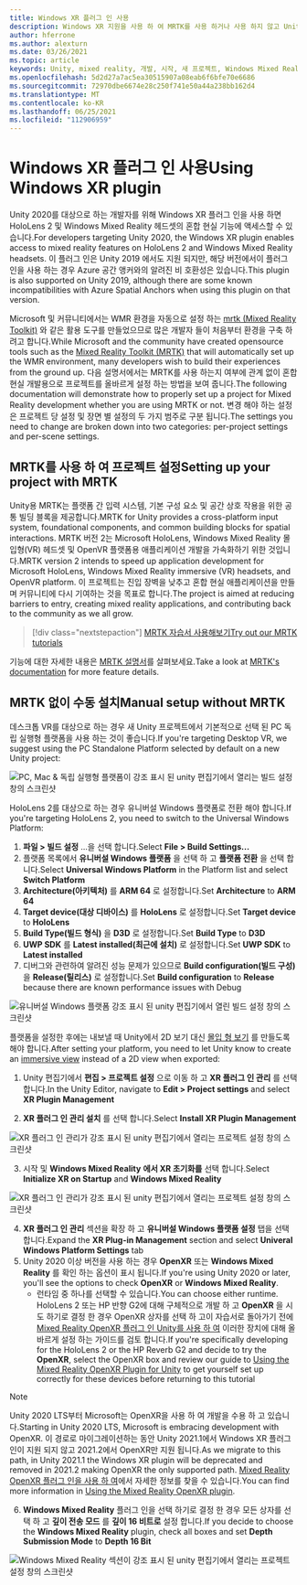 ```yaml
---
title: Windows XR 플러그 인 사용
description: Windows XR 지원을 사용 하 여 MRTK를 사용 하거나 사용 하지 않고 Unity 프로젝트를 설정 하는 방법을 알아봅니다.
author: hferrone
ms.author: alexturn
ms.date: 03/26/2021
ms.topic: article
keywords: Unity, mixed reality, 개발, 시작, 새 프로젝트, Windows Mixed Reality, UWP, XR, 성능, 레거시, mrtk, Windows
ms.openlocfilehash: 5d2d27a7ac5ea30515907a08eab6f6bfe70e6686
ms.sourcegitcommit: 72970dbe6674e28c250f741e50a44a238bb162d4
ms.translationtype: MT
ms.contentlocale: ko-KR
ms.lasthandoff: 06/25/2021
ms.locfileid: "112906959"
---
```

# <a name="using-windows-xr-plugin"></a><span data-ttu-id="8c6e1-104">Windows XR 플러그 인 사용</span><span class="sxs-lookup"><span data-stu-id="8c6e1-104">Using Windows XR plugin</span></span>

<span data-ttu-id="8c6e1-105">Unity 2020를 대상으로 하는 개발자를 위해 Windows XR 플러그 인을 사용 하면 HoloLens 2 및 Windows Mixed Reality 헤드셋의 혼합 현실 기능에 액세스할 수 있습니다.</span><span class="sxs-lookup"><span data-stu-id="8c6e1-105">For developers targeting Unity 2020, the Windows XR plugin enables access to mixed reality features on HoloLens 2 and Windows Mixed Reality headsets.</span></span>  <span data-ttu-id="8c6e1-106">이 플러그 인은 Unity 2019 에서도 지원 되지만, 해당 버전에서이 플러그 인을 사용 하는 경우 Azure 공간 앵커와의 알려진 비 호환성은 있습니다.</span><span class="sxs-lookup"><span data-stu-id="8c6e1-106">This plugin is also supported on Unity 2019, although there are some known incompatibilities with Azure Spatial Anchors when using this plugin on that version.</span></span>

<span data-ttu-id="8c6e1-107">Microsoft 및 커뮤니티에서는 WMR 환경을 자동으로 설정 하는 [mrtk (Mixed Reality Toolkit)](/windows/mixed-reality/mrtk-unity/configuration/usingupm) 와 같은 활용 도구를 만들었으므로 많은 개발자 들이 처음부터 환경을 구축 하려고 합니다.</span><span class="sxs-lookup"><span data-stu-id="8c6e1-107">While Microsoft and the community have created opensource tools such as the [Mixed Reality Toolkit (MRTK)](/windows/mixed-reality/mrtk-unity/configuration/usingupm) that will automatically set up the WMR environment, many developers wish to build their experiences from the ground up.</span></span>  <span data-ttu-id="8c6e1-108">다음 설명서에서는 MRTK를 사용 하는지 여부에 관계 없이 혼합 현실 개발용으로 프로젝트를 올바르게 설정 하는 방법을 보여 줍니다.</span><span class="sxs-lookup"><span data-stu-id="8c6e1-108">The following documentation will demonstrate how to properly set up a project for Mixed Reality development whether you are using MRTK or not.</span></span>  <span data-ttu-id="8c6e1-109">변경 해야 하는 설정은 프로젝트 당 설정 및 장면 별 설정의 두 가지 범주로 구분 됩니다.</span><span class="sxs-lookup"><span data-stu-id="8c6e1-109">The settings you need to change are broken down into two categories: per-project settings and per-scene settings.</span></span>

## <a name="setting-up-your-project-with-mrtk"></a><span data-ttu-id="8c6e1-110">MRTK를 사용 하 여 프로젝트 설정</span><span class="sxs-lookup"><span data-stu-id="8c6e1-110">Setting up your project with MRTK</span></span>

<span data-ttu-id="8c6e1-111">Unity용 MRTK는 플랫폼 간 입력 시스템, 기본 구성 요소 및 공간 상호 작용을 위한 공통 빌딩 블록을 제공합니다.</span><span class="sxs-lookup"><span data-stu-id="8c6e1-111">MRTK for Unity provides a cross-platform input system, foundational components, and common building blocks for spatial interactions.</span></span> <span data-ttu-id="8c6e1-112">MRTK 버전 2는 Microsoft HoloLens, Windows Mixed Reality 몰입형(VR) 헤드셋 및 OpenVR 플랫폼용 애플리케이션 개발을 가속화하기 위한 것입니다.</span><span class="sxs-lookup"><span data-stu-id="8c6e1-112">MRTK version 2 intends to speed up application development for Microsoft HoloLens, Windows Mixed Reality immersive (VR) headsets, and OpenVR platform.</span></span> <span data-ttu-id="8c6e1-113">이 프로젝트는 진입 장벽을 낮추고 혼합 현실 애플리케이션을 만들며 커뮤니티에 다시 기여하는 것을 목표로 합니다.</span><span class="sxs-lookup"><span data-stu-id="8c6e1-113">The project is aimed at reducing barriers to entry, creating mixed reality applications, and contributing back to the community as we all grow.</span></span>

> [!div class="nextstepaction"]
> [<span data-ttu-id="8c6e1-114">MRTK 자습서 사용해보기</span><span class="sxs-lookup"><span data-stu-id="8c6e1-114">Try out our MRTK tutorials</span></span>](./tutorials/mr-learning-base-02.md?tabs=winxr)

<span data-ttu-id="8c6e1-115">기능에 대한 자세한 내용은 [MRTK 설명서](/windows/mixed-reality/mrtk-unity)를 살펴보세요.</span><span class="sxs-lookup"><span data-stu-id="8c6e1-115">Take a look at [MRTK's documentation](/windows/mixed-reality/mrtk-unity) for more feature details.</span></span>

## <a name="manual-setup-without-mrtk"></a><span data-ttu-id="8c6e1-116">MRTK 없이 수동 설치</span><span class="sxs-lookup"><span data-stu-id="8c6e1-116">Manual setup without MRTK</span></span>

<span data-ttu-id="8c6e1-117">데스크톱 VR를 대상으로 하는 경우 새 Unity 프로젝트에서 기본적으로 선택 된 PC 독립 실행형 플랫폼을 사용 하는 것이 좋습니다.</span><span class="sxs-lookup"><span data-stu-id="8c6e1-117">If you're targeting Desktop VR, we suggest using the PC Standalone Platform selected by default on a new Unity project:</span></span>

![PC, Mac & 독립 실행형 플랫폼이 강조 표시 된 unity 편집기에서 열리는 빌드 설정 창의 스크린샷](images/wmr-config-img-3.png)

<span data-ttu-id="8c6e1-119">HoloLens 2를 대상으로 하는 경우 유니버설 Windows 플랫폼로 전환 해야 합니다.</span><span class="sxs-lookup"><span data-stu-id="8c6e1-119">If you're targeting HoloLens 2, you need to switch to the Universal Windows Platform:</span></span>

1.  <span data-ttu-id="8c6e1-120">**파일 > 빌드 설정** ...을 선택 합니다.</span><span class="sxs-lookup"><span data-stu-id="8c6e1-120">Select **File > Build Settings...**</span></span>
2.  <span data-ttu-id="8c6e1-121">플랫폼 목록에서 **유니버설 Windows 플랫폼** 을 선택 하 고 **플랫폼 전환** 을 선택 합니다.</span><span class="sxs-lookup"><span data-stu-id="8c6e1-121">Select **Universal Windows Platform** in the Platform list and select **Switch Platform**</span></span>
3.  <span data-ttu-id="8c6e1-122">**Architecture(아키텍처)** 를 **ARM 64** 로 설정합니다.</span><span class="sxs-lookup"><span data-stu-id="8c6e1-122">Set **Architecture** to **ARM 64**</span></span>
4.  <span data-ttu-id="8c6e1-123">**Target device(대상 디바이스)** 를 **HoloLens** 로 설정합니다.</span><span class="sxs-lookup"><span data-stu-id="8c6e1-123">Set **Target device** to **HoloLens**</span></span>
5.  <span data-ttu-id="8c6e1-124">**Build Type(빌드 형식)** 을 **D3D** 로 설정합니다.</span><span class="sxs-lookup"><span data-stu-id="8c6e1-124">Set **Build Type** to **D3D**</span></span>
6.  <span data-ttu-id="8c6e1-125">**UWP SDK** 를 **Latest installed(최근에 설치)** 로 설정합니다.</span><span class="sxs-lookup"><span data-stu-id="8c6e1-125">Set **UWP SDK** to **Latest installed**</span></span>
7.  <span data-ttu-id="8c6e1-126">디버그와 관련하여 알려진 성능 문제가 있으므로 **Build configuration(빌드 구성)** 을 **Release(릴리스)** 로 설정합니다.</span><span class="sxs-lookup"><span data-stu-id="8c6e1-126">Set **Build configuration** to **Release** because there are known performance issues with Debug</span></span>

![유니버설 Windows 플랫폼 강조 표시 된 unity 편집기에서 열린 빌드 설정 창의 스크린샷](images/wmr-config-img-4.png)

<span data-ttu-id="8c6e1-128">플랫폼을 설정한 후에는 내보낼 때 Unity에서 2D 보기 대신 [몰입 형 보기](../../design/app-views.md) 를 만들도록 해야 합니다.</span><span class="sxs-lookup"><span data-stu-id="8c6e1-128">After setting your platform, you need to let Unity know to create an [immersive view](../../design/app-views.md) instead of a 2D view when exported:</span></span>

1. <span data-ttu-id="8c6e1-129">Unity 편집기에서 **편집 > 프로젝트 설정** 으로 이동 하 고 **XR 플러그 인 관리** 를 선택 합니다.</span><span class="sxs-lookup"><span data-stu-id="8c6e1-129">In the Unity Editor, navigate to **Edit > Project settings** and select **XR Plugin Management**</span></span>

2. <span data-ttu-id="8c6e1-130">**XR 플러그 인 관리 설치** 를 선택 합니다.</span><span class="sxs-lookup"><span data-stu-id="8c6e1-130">Select **Install XR Plugin Management**</span></span>

![XR 플러그 인 관리가 강조 표시 된 unity 편집기에서 열리는 프로젝트 설정 창의 스크린샷](images/wmr-config-img-5.png)

3. <span data-ttu-id="8c6e1-132">시작 및 **Windows Mixed Reality** **에서 XR 초기화를** 선택 합니다.</span><span class="sxs-lookup"><span data-stu-id="8c6e1-132">Select **Initialize XR on Startup** and **Windows Mixed Reality**</span></span>

![XR 플러그 인 관리가 강조 표시 된 unity 편집기에서 열리는 프로젝트 설정 창의 스크린샷](images/wmr-config-img-7.png)

4. <span data-ttu-id="8c6e1-134">**XR 플러그 인 관리** 섹션을 확장 하 고 **유니버설 Windows 플랫폼 설정** 탭을 선택 합니다.</span><span class="sxs-lookup"><span data-stu-id="8c6e1-134">Expand the **XR Plug-in Management** section and select **Univeral Windows Platform Settings** tab</span></span>
5. <span data-ttu-id="8c6e1-135">Unity 2020 이상 버전을 사용 하는 경우 **OpenXR** 또는 **Windows Mixed Reality** 를 확인 하는 옵션이 표시 됩니다.</span><span class="sxs-lookup"><span data-stu-id="8c6e1-135">If you're using Unity 2020 or later, you'll see the options to check **OpenXR** or **Windows Mixed Reality**.</span></span> 
    * <span data-ttu-id="8c6e1-136">런타임 중 하나를 선택할 수 있습니다.</span><span class="sxs-lookup"><span data-stu-id="8c6e1-136">You can choose either runtime.</span></span>  <span data-ttu-id="8c6e1-137">HoloLens 2 또는 HP 반향 G2에 대해 구체적으로 개발 하 고 **OpenXR** 을 시도 하기로 결정 한 경우 OpenXR 상자를 선택 하 고이 자습서로 돌아가기 전에 [Mixed Reality OpenXR 플러그 인 Unity를 사용 하 여](./xr-project-setup.md) 이러한 장치에 대해 올바르게 설정 하는 가이드를 검토 합니다.</span><span class="sxs-lookup"><span data-stu-id="8c6e1-137">If you're specifically developing for the HoloLens 2 or the HP Reverb G2 and decide to try the **OpenXR**, select the OpenXR box and review our guide to [Using the Mixed Reality OpenXR Plugin for Unity](./xr-project-setup.md) to get yourself set up correctly for these devices before returning to this tutorial</span></span>

> [!NOTE]
> <span data-ttu-id="8c6e1-138">Unity 2020 LTS부터 Microsoft는 OpenXR을 사용 하 여 개발을 수용 하 고 있습니다.</span><span class="sxs-lookup"><span data-stu-id="8c6e1-138">Starting in Unity 2020 LTS, Microsoft is embracing development with OpenXR.</span></span>  <span data-ttu-id="8c6e1-139">이 경로로 마이그레이션하는 동안 Unity 2021.1에서 Windows XR 플러그 인이 지원 되지 않고 2021.2에서 OpenXR만 지원 됩니다.</span><span class="sxs-lookup"><span data-stu-id="8c6e1-139">As we migrate to this path, in Unity 2021.1 the Windows XR plugin will be deprecated and removed in 2021.2 making OpenXR the only supported path.</span></span> <span data-ttu-id="8c6e1-140">[Mixed Reality OpenXR 플러그 인을 사용 하 여](./xr-project-setup.md)에서 자세한 정보를 찾을 수 있습니다.</span><span class="sxs-lookup"><span data-stu-id="8c6e1-140">You can find more information in [Using the Mixed Reality OpenXR plugin](./xr-project-setup.md).</span></span>

6. <span data-ttu-id="8c6e1-141">**Windows Mixed Reality** 플러그 인을 선택 하기로 결정 한 경우 모든 상자를 선택 하 고 **깊이 전송 모드** 를 **깊이 16 비트로** 설정 합니다.</span><span class="sxs-lookup"><span data-stu-id="8c6e1-141">If you decide to choose the **Windows Mixed Reality** plugin, check all boxes and set **Depth Submission Mode** to **Depth 16 Bit**</span></span>

![Windows Mixed Reality 섹션이 강조 표시 된 unity 편집기에서 열리는 프로젝트 설정 창의 스크린샷](images/wmr-config-img-8.png)